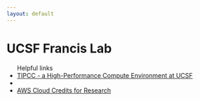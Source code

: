 ```yaml
---
layout: default
---
```

<html>
<head>
<title>UCSF Francis Lab</title>
</head>
<body>
<h1>UCSF Francis Lab</h1>

<ul>Helpful links
<li><a href="https://ucsf-ti.github.io/tipcc-web/index.html">TIPCC - a High-Performance Compute Environment at UCSF</a></li>
<li></li>
<li><a href="https://aws.amazon.com/research-credits/">AWS Cloud Credits for Research</a></li>
</ul>

</body>
</html>
